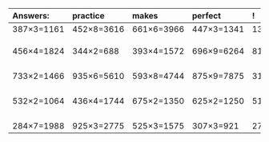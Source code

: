 | Answers: | practice | makes | perfect | ! |
| :--- | :--- | :--- | :--- | :--- |
| 387×3=1161 | 452×8=3616 | 661×6=3966 | 447×3=1341 | 134×6=804 | 
|   |   |   |   |   | 
|   |   |   |   |   | 
|   |   |   |   |   | 
| 456×4=1824 | 344×2=688 | 393×4=1572 | 696×9=6264 | 811×4=3244 | 
|   |   |   |   |   | 
|   |   |   |   |   | 
|   |   |   |   |   | 
|   |   |   |   |   | 
| 733×2=1466 | 935×6=5610 | 593×8=4744 | 875×9=7875 | 318×7=2226 | 
|   |   |   |   |   | 
|   |   |   |   |   | 
|   |   |   |   |   | 
|   |   |   |   |   | 
| 532×2=1064 | 436×4=1744 | 675×2=1350 | 625×2=1250 | 513×4=2052 | 
|   |   |   |   |   | 
|   |   |   |   |   | 
|   |   |   |   |   | 
|   |   |   |   |   | 
| 284×7=1988 | 925×3=2775 | 525×3=1575 | 307×3=921 | 277×9=2493 | 
